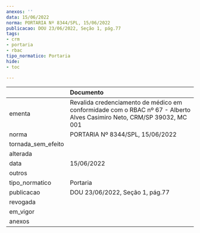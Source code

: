 ```yaml
---
anexos: ''
data: 15/06/2022
norma: PORTARIA Nº 8344/SPL, 15/06/2022
publicacao: DOU 23/06/2022, Seção 1, pág.77
tags:
- crm
- portaria
- rbac
tipo_normatico: Portaria
hide: 
- toc 
 
---
```


|                    | Documento                                                                                                              |
|:-------------------|:-----------------------------------------------------------------------------------------------------------------------|
| ementa             | Revalida credenciamento de médico em conformidade com o RBAC nº 67 - Alberto Alves Casimiro Neto, CRM/SP 39032, MC 001 |
| norma              | PORTARIA Nº 8344/SPL, 15/06/2022                                                                                       |
| tornada_sem_efeito |                                                                                                                        |
| alterada           |                                                                                                                        |
| data               | 15/06/2022                                                                                                             |
| outros             |                                                                                                                        |
| tipo_normatico     | Portaria                                                                                                               |
| publicacao         | DOU 23/06/2022, Seção 1, pág.77                                                                                        |
| revogada           |                                                                                                                        |
| em_vigor           |                                                                                                                        |
| anexos             |                                                                                                                        |
